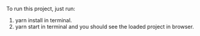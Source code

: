 To run this project, just run:

1) yarn install in terminal.
2) yarn start in terminal and you should see the loaded project in browser.
